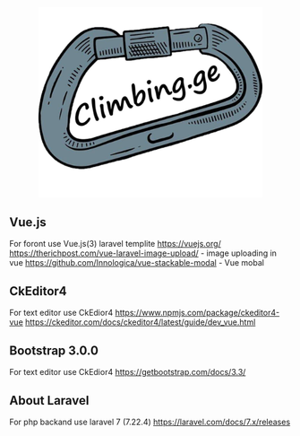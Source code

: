 <p align="center"><img src="/public/images/site_img/site_logo/climibng,ge(becground).jpg" width="400"></p>




## Vue.js

For foront use Vue.js(3) laravel templite
https://vuejs.org/
https://therichpost.com/vue-laravel-image-upload/ - image uploading in vue
https://github.com/Innologica/vue-stackable-modal - Vue mobal


## CkEditor4

For text editor use CkEdior4
https://www.npmjs.com/package/ckeditor4-vue
https://ckeditor.com/docs/ckeditor4/latest/guide/dev_vue.html


## Bootstrap 3.0.0

For text editor use CkEdior4
https://getbootstrap.com/docs/3.3/


## About Laravel

For php backand use laravel 7 (7.22.4)
https://laravel.com/docs/7.x/releases